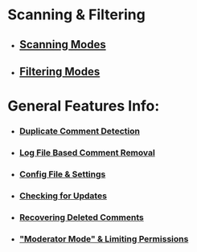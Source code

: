 # Scanning & Filtering
* ## [Scanning Modes](https://github.com/ThioJoe/YT-Spammer-Purge/wiki/Scanning-Modes)
* ## [Filtering Modes](https://github.com/ThioJoe/YT-Spammer-Purge/wiki/Filtering-Modes)
# General Features Info:
  * ### [Duplicate Comment Detection](https://github.com/ThioJoe/YT-Spammer-Purge/wiki/Duplicate-Comment-Scanning)
  * ### [Log File Based Comment Removal](https://github.com/ThioJoe/YT-Spammer-Purge/wiki/Log-File-Based-Comment-Removal)
  * ### [Config File & Settings](https://github.com/ThioJoe/YT-Spammer-Purge/wiki/Config-File-Settings)
  * ### [Checking for Updates](https://github.com/ThioJoe/YT-Spammer-Purge/wiki/Checking-For-Updates)
  * ### [Recovering Deleted Comments](https://github.com/ThioJoe/YT-Spammer-Purge/wiki/Recovering-Deleted-Comments)
  * ### ["Moderator Mode" & Limiting Permissions](https://github.com/ThioJoe/YT-Spammer-Purge/wiki/Moderator-Mode-&-Limiting-Permissions)